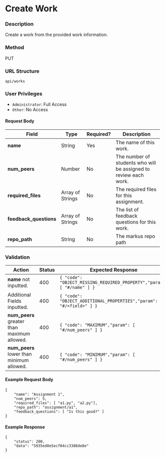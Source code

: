 Create Work
===
### Description
Create a work from the provided work information.

### Method
PUT

### URL Structure
`api/works`

### User Privileges
* `Administrator`: Full Access
* `Other`: No Access

#### Request Body
| Field                  | Type             | Required? | Description                                                      |
|------------------------|------------------|-----------|------------------------------------------------------------------|
| **name**               | String           | Yes       | The name of this work.                                           |
| **num_peers**          | Number           | No        | The number of students who will be assigned to review each work. |
| **required_files**     | Array of Strings | No        | The required files for this assignment.                          |
| **feedback_questions** | Array of Strings | No        | The list of feedback questions for this work.                    |
| **repo_path**          | String           | No        | The markus repo path                                             |


### Validation
| Action                                          | Status | Expected Response                                                         |
|-------------------------------------------------|--------|---------------------------------------------------------------------------|
| **name** not inputted.                          | 400    | `{ "code": "OBJECT_MISSING_REQUIRED_PROPERTY","param": [ "#/name" ] }`    |
| Additional Fields inputted.                     | 400    | `{ "code": "OBJECT_ADDITIONAL_PROPERTIES","param": [ "#/<field>" ] }`     |
| **num_peers** greater than maximum allowed.     | 400    | `{ "code": "MAXIMUM","param": [ "#/num_peers" ] }`                        |
| **num_peers** lower than minimum allowed.       | 400    | `{ "code": "MINIMUM","param": [ "#/num_peers" ] }`                        |

#### Example Request Body
```
{
    "name": "Assignment 1",
    "num_peers": 5,
    "required_files": [ "a1.py", "a2.py"],
    "repo_path": "assignment/a1",
    "feedback_questions": [ "Is this good?" ]
}
```

#### Example Response
```
{
    "status": 200,
    "data": "5935ed0e5ecf04cc3388de8e"
}
```